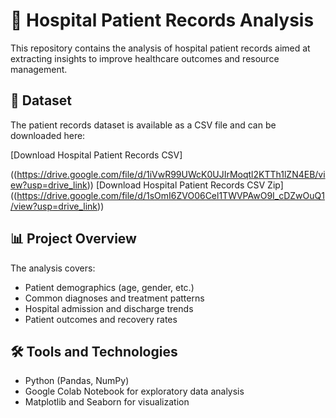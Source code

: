 # 🏥 Hospital Patient Records Analysis

This repository contains the analysis of hospital patient records aimed at extracting insights to improve healthcare outcomes and resource management.

## 📂 Dataset

The patient records dataset is available as a CSV file and can be downloaded here:

[Download Hospital Patient Records CSV]

((https://drive.google.com/file/d/1iVwR99UWcK0UJIrMoqtl2KTTh1lZN4EB/view?usp=drive_link))
[Download Hospital Patient Records CSV Zip]
((https://drive.google.com/file/d/1sOmI6ZVO06Cel1TWVPAwO9I_cDZwOuQ1/view?usp=drive_link))

## 📊 Project Overview

The analysis covers:

- Patient demographics (age, gender, etc.)
- Common diagnoses and treatment patterns
- Hospital admission and discharge trends
- Patient outcomes and recovery rates

## 🛠️ Tools and Technologies

- Python (Pandas, NumPy)
- Google Colab Notebook for exploratory data analysis
- Matplotlib and Seaborn for visualization



